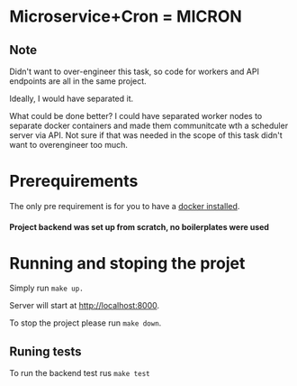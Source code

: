 # Microservice+Cron = MICRON

## Note

Didn't want to over-engineer this task, so code for workers and API endpoints are all in the same project.

Ideally, I would have separated it.

What could be done better? I could have separated worker nodes to separate docker containers and made them communitcate wth a scheduler server via API. Not sure if that was needed in the scope of this task didn't want to overengineer too much.

# Prerequirements

The only pre requirement is for you to have a [docker installed](https://docs.docker.com/engine/install/).

#### Project backend was set up from scratch, no boilerplates were used

# Running and stoping the projet

Simply run `make up.`

Server will start at [http://localhost:8000](http://localhost:8000).

To stop the project please run `make down`.

## Runing tests

To run the backend test rus `make test`

